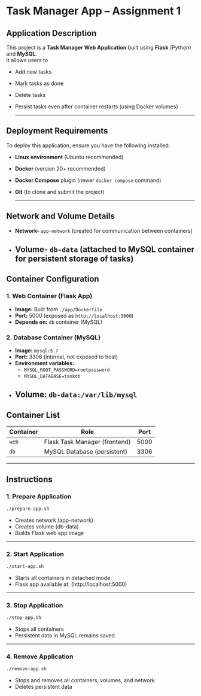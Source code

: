 #  Task Manager App – Assignment 1
##  Application Description
This project is a **Task Manager Web Application** built using **Flask** (Python) and **MySQL**.  
It allows users to  
- Add new tasks  
- Mark tasks as done  
- Delete tasks  
- Persist tasks even after container restarts (using Docker volumes)
  
  ---


##  Deployment Requirements
To deploy this application, ensure you have the following installed:  
- **Linux environment** (Ubuntu recommended)  
- **Docker** (version 20+ recommended)  
- **Docker Compose** plugin (newer `docker compose` command)  
- **Git** (to clone and submit the project)

  ---

##  Network and Volume Details
- **Network-** `app-network` (created for communication between containers)  
- **Volume-** `db-data` (attached to MySQL container for persistent storage of tasks)
  --- 

##  Container Configuration
### 1. **Web Container (Flask App)**
- **Image:** Built from `./app/Dockerfile`  
- **Port:** 5000 (exposed as `http://localhost:5000`)  
- **Depends on:** `db` container (MySQL)  

### 2. **Database Container (MySQL)**
- **Image:** `mysql:5.7`  
- **Port:** 3306 (internal, not exposed to host)  
- **Environment variables:**  
  - `MYSQL_ROOT_PASSWORD=rootpassword`  
  - `MYSQL_DATABASE=taskdb`  
- **Volume:** `db-data:/var/lib/mysql`
  ---

##  Container List
| Container | Role             | Port |
|-----------|------------------|------|
| `web`     | Flask Task Manager (frontend) | 5000 |
| `db`      | MySQL Database (persistent)   | 3306 |

---


##  Instructions

###  1. Prepare Application
```bash
./prepare-app.sh
```
- Creates network (app-network)
- Creates volume (db-data)
- Builds Flask web app image
---

### 2. Start Application
```bash
./start-app.sh
```
- Starts all containers in detached mode
- Flask app available at:  (http://localhost:5000)
---

### 3. Stop Application
```bash
./stop-app.sh
```
- Stops all containers
- Persistent data in MySQL remains saved
---

### 4. Remove Application
```bash
./remove-app.sh
```
- Stops and removes all containers, volumes, and network
- Deletes persistent data









